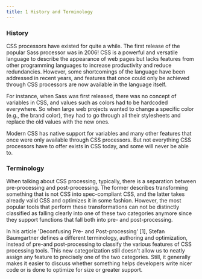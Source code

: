 ```yaml
---
title: 1 History and Terminology
---
```


### History

CSS processors have existed for quite a while. The first release of the popular Sass processor was in 2006! CSS is a powerful and versatile language to describe the appearance of web pages but lacks features from other programming languages to increase productivity and reduce redundancies. However, some shortcomings of the language have been addressed in recent years, and features that once could only be achieved through CSS processors are now available in the language itself.

For instance, when Sass was first released, there was no concept of variables in CSS, and values such as colors had to be hardcoded everywhere. So when large web projects wanted to change a specific color (e.g., the brand color), they had to go through all their stylesheets and replace the old values with the new ones.

Modern CSS has native support for variables and many other features that once were only available through CSS processors. But not everything CSS processors have to offer exists in CSS today, and some will never be able to.

### Terminology

When talking about CSS processing, typically, there is a separation between pre-processing and post-processing. The former describes transforming something that is not CSS into spec-compliant CSS, and the latter takes already valid CSS and optimizes it in some fashion. However, the most popular tools that perform these transformations can not be distinctly classified as falling clearly into one of these two categories anymore since they support functions that fall both into pre- and post-processing.

In his article 'Deconfusing Pre- and Post-processing' [1], Stefan Baumgartner defines a different terminology, authoring and optimization, instead of pre-and post-processing to classify the various features of CSS processing tools. This new categorization still doesn't allow us to neatly assign any feature to precisely one of the two categories. Still, it generally makes it easier to discuss whether something helps developers write nicer code or is done to optimize for size or greater support.
